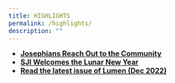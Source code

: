 ```yaml
---
title: HIGHLIGHTS
permalink: /highlights/
description: ""
---
```

*   [**Josephians Reach Out to the Community**](/news-and-events/news-highlights/2023#_ptoh_107679)
*   [**SJI Welcomes the Lunar New Year**](/news-and-events/news-highlights/2023)
*   [**Read the latest issue of Lumen (Dec 2022)**](/news-and-events/sji-publications#_ptoh_105054)